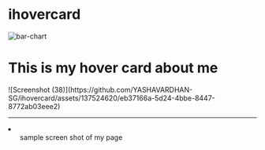 # ihovercard
![bar-chart](https://github.com/YASHAVARDHAN-SG/ihovercard/assets/137524620/49e3ab7b-86ba-4bb7-92ed-0cdac4bb0acd)
<h1> This is my hover card about me </h1>
![Screenshot (38)](https://github.com/YASHAVARDHAN-SG/ihovercard/assets/137524620/eb37166a-5d24-4bbe-8447-8772ab03eee2)
<hr>
<li>
  <ul> sample  screen shot of my page </ul>
</li>
